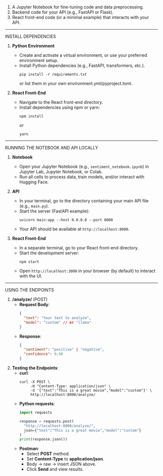 

1. A Jupyter Notebook for fine-tuning code and data preprocessing.
2. Backend code for your API (e.g., FastAPI or Flask).
3. React front-end code (or a minimal example) that interacts with your API.

---

INSTALL DEPENDENCIES

1. **Python Environment**  
   - Create and activate a virtual environment, or use your preferred environment setup.  
   - Install Python dependencies (e.g., FastAPI, transformers, etc.).  
     ```
     pip install -r requirements.txt
     ```
     or list them in your own environment.yml/pyproject.toml.

2. **React Front-End**  
   - Navigate to the React front-end directory.  
   - Install dependencies using npm or yarn:  
     ```
     npm install
     ```
     or
     ```
     yarn
     ```

---

RUNNING THE NOTEBOOK AND API LOCALLY

1. **Notebook**  
   - Open your Jupyter Notebook (e.g., `sentiment_notebook.ipynb`) in Jupyter Lab, Jupyter Notebook, or Colab.  
   - Run all cells to process data, train models, and/or interact with Hugging Face.

2. **API**  
   - In your terminal, go to the directory containing your main API file (e.g., `main.py`).  
   - Start the server (FastAPI example):
     ```
     uvicorn main:app --host 0.0.0.0 --port 8000
     ```
   - Your API should be available at `http://localhost:8000`.

3. **React Front-End**  
   - In a separate terminal, go to your React front-end directory.  
   - Start the development server:
     ```
     npm start
     ```
   - Open `http://localhost:3000` in your browser (by default) to interact with the UI.

---

USING THE ENDPOINTS

1. **/analyze/** (POST)  
   - **Request Body**:
     ```json
     {
       "text": "Your text to analyze",
       "model": "custom" // or "llama"
     }
     ```
   - **Response**:
     ```json
     {
       "sentiment": "positive" | "negative",
       "confidence": 0.98
     }
     ```
2. **Testing the Endpoints**:
   - **curl**:
     ```
     curl -X POST \
          -H "Content-Type: application/json" \
          -d '{"text":"This is a great movie","model":"custom"}' \
          http://localhost:8000/analyze/
     ```
   - **Python requests**:
     ```python
     import requests

     response = requests.post(
       "http://localhost:8000/analyze/",
       json={"text":"This is a great movie","model":"custom"}
     )
     print(response.json())
     ```
   - **Postman**:
     - Select **POST** method.
     - Set **Content-Type** to **application/json**.
     - Body → raw → insert JSON above.
     - Click **Send** and view results.

